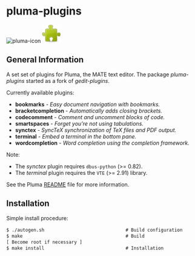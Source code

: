 # pluma-plugins

![pluma-icon](pluma.ico)
![pluma-plugin-icon](pluma-plugin.png)

## General Information

A set set of plugins for Pluma, the MATE text editor. The package *pluma-plugins* started as a fork of *gedit-plugins*.

Currently available plugins:

- **bookmarks** - *Easy document navigation with bookmarks.*
- **bracketcompletion** - *Automatically adds closing brackets.*
- **codecomment** - *Comment and uncomment blocks of code.*
- **smartspaces** - *Forget you’re not using tabulations.*
- **synctex** - *SyncTeX synchronization of TeX files and PDF output.*
- **terminal** - *Embed a terminal in the bottom pane.*
- **wordcompletion** - *Word completion using the completion framework.*

Note:

- The *synctex* plugin requires `dbus-python` (>= 0.82).
- The *terminal* plugin requires the `VTE` (>= 2.91) library.

See the Pluma [README](https://github.com/mate-desktop/pluma/blob/master/README.md) file for more information.

## Installation

Simple install procedure:

```
$ ./autogen.sh                              # Build configuration
$ make                                      # Build
[ Become root if necessary ]
$ make install                              # Installation
```
